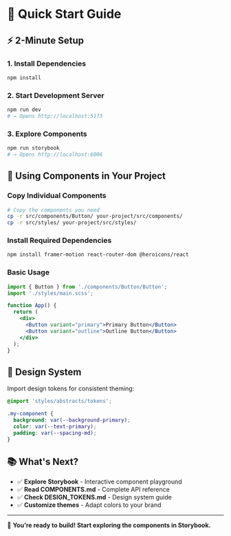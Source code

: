 # 🚀 Quick Start Guide

## ⚡ 2-Minute Setup

### 1. Install Dependencies

```bash
npm install
```

### 2. Start Development Server

```bash
npm run dev
# → Opens http://localhost:5173
```

### 3. Explore Components

```bash
npm run storybook
# → Opens http://localhost:6006
```

## 🎯 Using Components in Your Project

### Copy Individual Components

```bash
# Copy the components you need
cp -r src/components/Button/ your-project/src/components/
cp -r src/styles/ your-project/src/styles/
```

### Install Required Dependencies

```bash
npm install framer-motion react-router-dom @heroicons/react
```

### Basic Usage

```jsx
import { Button } from './components/Button/Button';
import './styles/main.scss';

function App() {
  return (
    <div>
      <Button variant="primary">Primary Button</Button>
      <Button variant="outline">Outline Button</Button>
    </div>
  );
}
```

## 🎨 Design System

Import design tokens for consistent theming:

```scss
@import 'styles/abstracts/tokens';

.my-component {
  background: var(--background-primary);
  color: var(--text-primary);
  padding: var(--spacing-md);
}
```

## 📚 What's Next?

- ✅ **Explore Storybook** - Interactive component playground
- ✅ **Read COMPONENTS.md** - Complete API reference
- ✅ **Check DESIGN_TOKENS.md** - Design system guide
- ✅ **Customize themes** - Adapt colors to your brand

---

🎉 **You're ready to build! Start exploring the components in Storybook.**
